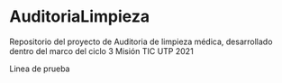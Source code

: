 # AuditoriaLimpieza
Repositorio del proyecto de Auditoria de limpieza médica, desarrollado dentro del marco del ciclo 3 Misión TIC UTP 2021

Linea de prueba
